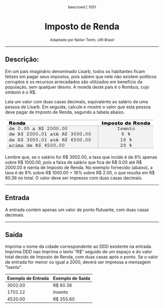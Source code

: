 <p align="center" style="font-size: 12px;">beecrowd | 1051</p>
<h1 align="center">Imposto de Renda</h1>
<p align="center" style="font-size: 12px;">Adaptado por Neilor Tonin, URI Brasil</p>

---

## Descrição:
Em um país imaginário denominado Lisarb, todos os habitantes ficam felizes em pagar seus impostos, pois sabem que nele não existem políticos corruptos e os recursos arrecadados são utilizados em benefício da população, sem qualquer desvio. A moeda deste país é o Rombus, cujo símbolo é o R$.

Leia um valor com duas casas decimais, equivalente ao salário de uma pessoa de Lisarb. Em seguida, calcule e mostre o valor que esta pessoa deve pagar de Imposto de Renda, segundo a tabela abaixo.

![Descrição](./asset/imposto.png)

Lembre que, se o salário for R$ 3002.00, a taxa que incide é de 8% apenas sobre R$ 1000.00, pois a faixa de salário que fica de R$ 0.00 até R$ 2000.00 é isenta de Imposto de Renda. No exemplo fornecido (abaixo), a taxa é de 8% sobre R$ 1000.00 + 18% sobre R$ 2.00, o que resulta em R$ 80.36 no total. O valor deve ser impresso com duas casas decimais.

---

## Entrada
A entrada contém apenas um valor de ponto flutuante, com duas casas decimais.

---

## Saída
Imprima o nome da cidade correspondente ao DDD existente na entrada. Imprima DDD nao Imprima o texto "R$" seguido de um espaço e do valor total devido de Imposto de Renda, com duas casas após o ponto. Se o valor de entrada for menor ou igual a 2000, deverá ser impressa a mensagem "Isento".

| Exemplo de Entrada | Exemplo de Saída      |
|--------------------|-----------------------|
|   3002.00          |  R$ 80.36             |
|   1701.12          |  Insento              |
|   4520.00          |  R$ 355.60            |

